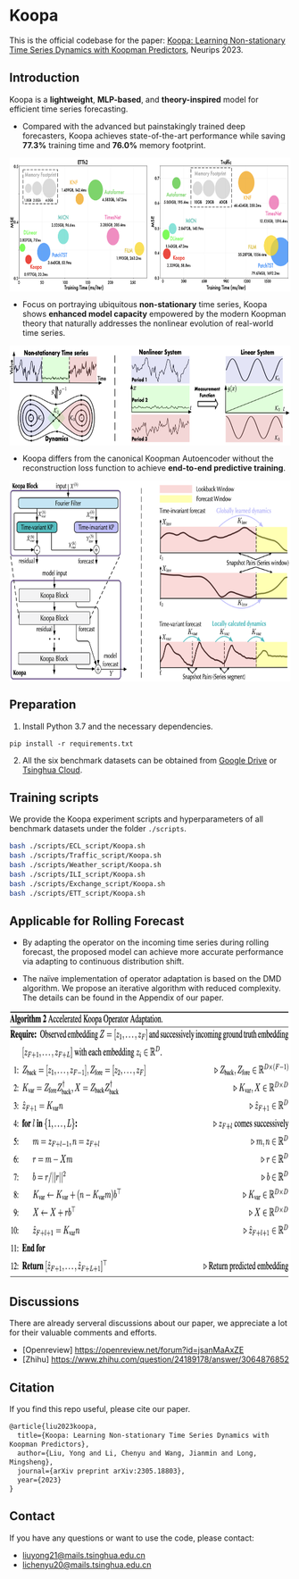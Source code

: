 # Koopa


This is the official codebase for the paper: [Koopa: Learning Non-stationary Time Series Dynamics with Koopman Predictors](https://arxiv.org/pdf/2305.18803.pdf), Neurips 2023. 

## Introduction

Koopa is a **lightweight**, **MLP-based**, and **theory-inspired** model for efficient time series forecasting. 

- Compared with the advanced but painstakingly trained deep forecasters, Koopa achieves state-of-the-art performance while saving **77.3%** training time and **76.0%** memory footprint.

<p align="center">
<img src="./figures/efficiency.png" height = "240" alt="" align=center />
</p>

- Focus on portraying ubiquitous **non-stationary** time series, Koopa shows **enhanced model capacity** empowered by the modern Koopman theory that naturally addresses the nonlinear evolution of real-world time series.
  
<p align="center">
<img src="./figures/motivation.png" height = "180" alt="" align=center />
</p>

- Koopa differs from the canonical Koopman Autoencoder without the reconstruction loss function to achieve **end-to-end predictive training**.
  
<p align="center">
<img src="./figures/architecture.png" height = "360" alt="" align=center />
</p>


## Preparation

1. Install Python 3.7 and the necessary dependencies.
```
pip install -r requirements.txt
```
2. All the six benchmark datasets can be obtained from [Google Drive](https://drive.google.com/file/d/1CC4ZrUD4EKncndzgy5PSTzOPSqcuyqqj/view?usp=sharing) or [Tsinghua Cloud](https://cloud.tsinghua.edu.cn/f/b8f4a78a39874ac9893e/?dl=1).

## Training scripts

We provide the Koopa experiment scripts and hyperparameters of all benchmark datasets under the folder `./scripts`.

```bash
bash ./scripts/ECL_script/Koopa.sh
bash ./scripts/Traffic_script/Koopa.sh
bash ./scripts/Weather_script/Koopa.sh
bash ./scripts/ILI_script/Koopa.sh
bash ./scripts/Exchange_script/Koopa.sh
bash ./scripts/ETT_script/Koopa.sh
```

## Applicable for Rolling Forecast

- By adapting the operator on the incoming time series during rolling forecast, the proposed model can achieve more accurate performance via adapting to continuous distribution shift.

- The naïve implementation of operator adaptation is based on the DMD algorithm. We propose an iterative algorithm with reduced complexity. The details can be found in the Appendix of our paper.

<p align="center">
<img src="./figures/algorithm.png" height = "480" alt="" align=center />
</p>

## Discussions

There are already serveral discussions about our paper, we appreciate a lot for their valuable comments and efforts.

* [Openreview] https://openreview.net/forum?id=jsanMaAxZE
* [Zhihu] https://www.zhihu.com/question/24189178/answer/3064876852

## Citation

If you find this repo useful, please cite our paper. 

```
@article{liu2023koopa,
  title={Koopa: Learning Non-stationary Time Series Dynamics with Koopman Predictors},
  author={Liu, Yong and Li, Chenyu and Wang, Jianmin and Long, Mingsheng},
  journal={arXiv preprint arXiv:2305.18803},
  year={2023}
}
```

## Contact

If you have any questions or want to use the code, please contact:
* liuyong21@mails.tsinghua.edu.cn
* lichenyu20@mails.tsinghua.edu.cn
